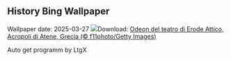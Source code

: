 ## History Bing Wallpaper
Wallpaper date: 2025-03-27
![](https://www.bing.com/th?id=OHR.OdeonAthens_IT-IT6974635534_UHD.jpg&w=1000)Download: [Odeon del teatro di Erode Attico, Acropoli di Atene, Grecia (© f11photo/Getty Images)](https://www.bing.com/th?id=OHR.OdeonAthens_IT-IT6974635534_UHD.jpg)

Auto get programm by LtgX
